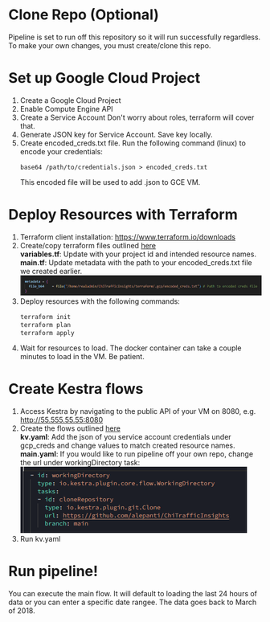 # Clone Repo (Optional)
Pipeline is set to run off this repository so it will run successfully regardless. To make your own changes, you must create/clone this repo.

# Set up Google Cloud Project
1. Create a Google Cloud Project
2. Enable Compute Engine API
3. Create a Service Account 
    Don't worry about roles, terraform will cover that.
4. Generate JSON key for Service Account. 
    Save key locally.
5. Create encoded_creds.txt file.
    Run the following command (linux) to encode your credentials:
    ```
    base64 /path/to/credentials.json > encoded_creds.txt
    ```
    This encoded file will be used to add .json to GCE VM.

# Deploy Resources with Terraform
1. Terraform client installation: https://www.terraform.io/downloads
2. Create/copy terraform files outlined [here](terraform)  
    **variables.tf**: Update with your project id and intended resource names.  
    **main.tf**: Update metadata with the path to your encoded_creds.txt file we created earlier.
    ![alt text](images/metadata.png)
3. Deploy resources with the following commands:
    ```
    terraform init
    terraform plan
    terraform apply
    ```
4. Wait for resources to load.
    The docker container can take a couple minutes to load in the VM. Be patient.

# Create Kestra flows
1. Access Kestra by navigating to the public API of your VM on 8080, e.g. http://55.555.55.55:8080
2. Create the flows outlined [here](kestra)  
    **kv.yaml**: Add the json of you service account credentials under gcp_creds and change values to match created resource names.  
    **main.yaml**: If you would like to run pipeline off your own repo, change the url under workingDirectory task:
        ![alt text](images/wd.png)
3. Run kv.yaml

# Run pipeline!
You can execute the main flow. It will default to loading the last 24 hours of data or you can enter a specific date rangee. The data goes back to March of 2018.
